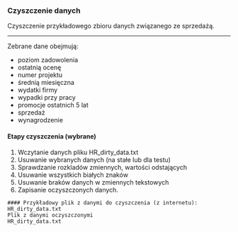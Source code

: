 ### Czyszczenie danych

Czyszczenie przykładowego zbioru danych związanego ze sprzedażą.

---
Zebrane dane obejmują:
- poziom zadowolenia
- ostatnią ocenę
- numer projektu
- średnią miesięczna
- wydatki firmy
- wypadki przy pracy
- promocje ostatnich 5 lat
- sprzedaż
- wynagrodzenie

#### Etapy czyszczenia (wybrane)
1. Wczytanie danych pliku HR_dirty_data.txt
2. Usuwanie wybranych danych (na stałe lub dla testu)
3. Sprawdzanie rozkladów zmiennych, wartości odstających
4. Usuwanie wszystkich białych znaków
5. Usuwanie braków danych w zmiennych tekstowych
6. Zapisanie oczyszczonych danych.

```
#### Przykładowy plik z danymi do czyszczenia (z internetu):
HR_dirty_data.txt
Plik z danymi oczyszczonymi
HR_dirty_data.txt
```
